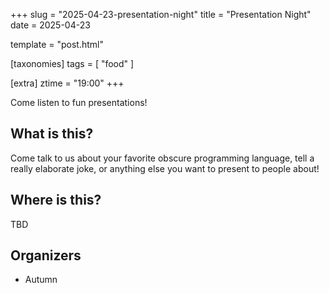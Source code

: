 +++
slug = "2025-04-23-presentation-night"
title = "Presentation Night"
date = 2025-04-23

template = "post.html"

[taxonomies]
tags = [ "food" ]

[extra]
ztime = "19:00"
+++

Come listen to fun presentations!

<!-- more -->

## What is this?

Come talk to us about your favorite obscure programming language, tell a really elaborate joke, or anything else you want to present to people about! 

## Where is this?

TBD

## Organizers
* Autumn
